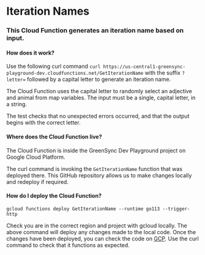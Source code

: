 # Iteration Names

### This Cloud Function generates an iteration name based on input.

#### How does it work?

Use the following curl command
`curl https://us-central1-greensync-playground-dev.cloudfunctions.net/GetIterationName`
with the suffix
`?letter=`
followed by a capital letter to generate an iteration name.

The Cloud Function uses the capital letter to randomly select an adjective and animal from map variables.
The input must be a single, capital letter, in a string.

The test checks that no unexpected errors occurred, and that the output begins with the correct letter.

#### Where does the Cloud Function live?

The Cloud Function is inside the GreenSync Dev Playground project on Google Cloud Platform.

The curl command is invoking the `GetIterationName` function that was deployed there.
This GitHub repository allows us to make changes locally and redeploy if required.

#### How do I deploy the Cloud Function?

`gcloud functions deploy GetIterationName --runtime go113 --trigger-http`
 
Check you are in the correct region and project with gcloud locally.
The above command will deploy any changes made to the local code.
Once the changes have been deployed, you can check the code on [GCP](console.cloud.google.com).
Use the curl command to check that it functions as expected.
